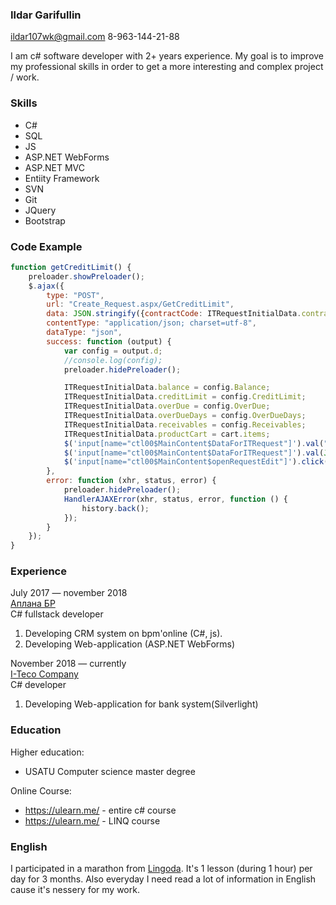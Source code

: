 ### Ildar Garifullin
ildar107wk@gmail.com 
8-963-144-21-88

I am c# software developer with 2+ years experience.
My goal is to improve my professional skills in order to get a more interesting and complex project / work.

### Skills 
* C#
* SQL
* JS
* ASP.NET WebForms
* ASP.NET MVC
* Entiity Framework
* SVN
* Git
* JQuery
* Bootstrap

### Code Example
```javascript
function getCreditLimit() {
    preloader.showPreloader();
    $.ajax({
        type: "POST",
        url: "Create_Request.aspx/GetCreditLimit",
        data: JSON.stringify({contractCode: ITRequestInitialData.contractCode}),
        contentType: "application/json; charset=utf-8",
        dataType: "json",
        success: function (output) {
            var config = output.d;
            //console.log(config);
            preloader.hidePreloader();

            ITRequestInitialData.balance = config.Balance;
            ITRequestInitialData.creditLimit = config.CreditLimit;
            ITRequestInitialData.overDue = config.OverDue;
            ITRequestInitialData.overDueDays = config.OverDueDays;
            ITRequestInitialData.receivables = config.Receivables;
            ITRequestInitialData.productCart = cart.items;
            $('input[name="ctl00$MainContent$DataForITRequest"]').val("");
            $('input[name="ctl00$MainContent$DataForITRequest"]').val(JSON.stringify(ITRequestInitialData));
            $('input[name="ctl00$MainContent$openRequestEdit"]').click();
        },
        error: function (xhr, status, error) {
            preloader.hidePreloader();
            HandlerAJAXError(xhr, status, error, function () {
                history.back();
            });
        }
    });
} 
```

### Experience

July 2017 — november 2018  <br>[Аплана БР](http://www.it.ru/)  <br>C# fullstack developer

1. Developing CRM system on  bpm'online (C#, js).
1. Developing Web-application (ASP.NET WebForms)


November 2018 — currently<br>  [I-Teco Company](https://www.i-teco.ru/)<br> C# developer

1. Developing Web-application for bank system(Silverlight)

### Education

 Higher education:
 * USATU Computer science master degree

 Online Course:
 * https://ulearn.me/ - entire c# course
 * https://ulearn.me/ - LINQ course

### English
I participated in a marathon from [Lingoda](https://www.lingoda.com/ru/). It's 1 lesson (during 1 hour) per day for 3 months. Also everyday I need read a lot of information in English cause it's nessery for my work.
